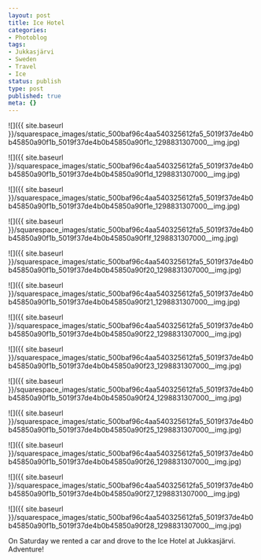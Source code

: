 ```yaml
---
layout: post
title: Ice Hotel
categories:
- Photoblog
tags:
- Jukkasjärvi
- Sweden
- Travel
- Ice
status: publish
type: post
published: true
meta: {}
---
```


![]({{ site.baseurl }}/squarespace_images/static_500baf96c4aa540325612fa5_5019f37de4b0b45850a90f1b_5019f37de4b0b45850a90f1c_1298831307000__img.jpg)
  

  
   
![]({{ site.baseurl }}/squarespace_images/static_500baf96c4aa540325612fa5_5019f37de4b0b45850a90f1b_5019f37de4b0b45850a90f1d_1298831307000__img.jpg)
  

  
   
![]({{ site.baseurl }}/squarespace_images/static_500baf96c4aa540325612fa5_5019f37de4b0b45850a90f1b_5019f37de4b0b45850a90f1e_1298831307000__img.jpg)
  

  
   
![]({{ site.baseurl }}/squarespace_images/static_500baf96c4aa540325612fa5_5019f37de4b0b45850a90f1b_5019f37de4b0b45850a90f1f_1298831307000__img.jpg)
  

  
   
![]({{ site.baseurl }}/squarespace_images/static_500baf96c4aa540325612fa5_5019f37de4b0b45850a90f1b_5019f37de4b0b45850a90f20_1298831307000__img.jpg)
  

  
   
![]({{ site.baseurl }}/squarespace_images/static_500baf96c4aa540325612fa5_5019f37de4b0b45850a90f1b_5019f37de4b0b45850a90f21_1298831307000__img.jpg)
  

  
   
![]({{ site.baseurl }}/squarespace_images/static_500baf96c4aa540325612fa5_5019f37de4b0b45850a90f1b_5019f37de4b0b45850a90f22_1298831307000__img.jpg)
  

  
   
![]({{ site.baseurl }}/squarespace_images/static_500baf96c4aa540325612fa5_5019f37de4b0b45850a90f1b_5019f37de4b0b45850a90f23_1298831307000__img.jpg)
  

  
   
![]({{ site.baseurl }}/squarespace_images/static_500baf96c4aa540325612fa5_5019f37de4b0b45850a90f1b_5019f37de4b0b45850a90f24_1298831307000__img.jpg)
  

  
   
![]({{ site.baseurl }}/squarespace_images/static_500baf96c4aa540325612fa5_5019f37de4b0b45850a90f1b_5019f37de4b0b45850a90f25_1298831307000__img.jpg)
  

  
   
![]({{ site.baseurl }}/squarespace_images/static_500baf96c4aa540325612fa5_5019f37de4b0b45850a90f1b_5019f37de4b0b45850a90f26_1298831307000__img.jpg)
  

  
   
![]({{ site.baseurl }}/squarespace_images/static_500baf96c4aa540325612fa5_5019f37de4b0b45850a90f1b_5019f37de4b0b45850a90f27_1298831307000__img.jpg)
  

  
   
![]({{ site.baseurl }}/squarespace_images/static_500baf96c4aa540325612fa5_5019f37de4b0b45850a90f1b_5019f37de4b0b45850a90f28_1298831307000__img.jpg)

On Saturday we rented a car and drove to the Ice Hotel at Jukkasjärvi. Adventure!

